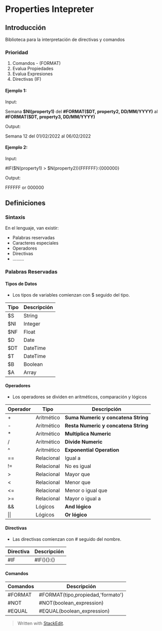 # Properties Intepreter

## Introducción
Biblioteca para la interpretación de directivas y comandos
### Prioridad
1. Comandos - (FORMAT)
2. Evalua Propiedades
3. Evalua Expresiones
4. Directivas (IF)

#### Ejemplo 1:

Input:

Semana **\$NI(property1)** del **#FORMAT(\$DT, property2, DD/MM/YYYY)** al **#FORMAT(\$DT, property3, DD/MM/YYYY)**

Output:

Semana 12 del 01/02/2022 al 06/02/2022

#### Ejemplo 2:

Input:

#IF(\$N(property1) > \$N(property2)){FFFFFF}:{000000}

Output:

FFFFFF or 000000


## Definiciones

### Sintaxis
En el lenguaje, van existir:
- Palabras reservadas
- Caracteres especiales
- Operadores
- Directivas
- .........

### Palabras Reservadas

#### Tipos de Datos
- Los tipos de variables comienzan con $ seguido del tipo.

| Tipo | Descripción |
|--|--|
| $S | String |
| $NI | Integer |
| $NF | Float |
| $D | Date |
| $DT | DateTime |
| $T | DateTime |
| $B | Boolean |
| $A | Array |

#### Operadores
- Los operadores se dividen en aritméticos, comparación y lógicos

| Operador | Tipo | Descripción |
|--|--|--|
| + |Aritmético| **Suma Numeric y concatena String** |
| - |Aritmético| **Resta Numeric y concatena String** |
| * |Aritmético| **Multiplica Numeric** |
| / |Aritmético| **Divide Numeric** |
| ^ |Aritmético| **Exponential Operation** |
| == |Relacional| Igual a |
| != |Relacional| No es igual |
| > |Relacional| Mayor que |
| < |Relacional| Menor que |
| <= |Relacional| Menor o igual que |
| >= |Relacional| Mayor o igual a |
| && |Lógicos| **And lógico** |
| \|\||Lógicos | **Or lógico** |

#### Directivas
- Las directivas comienzan con # seguido del nombre.

| Directiva | Descripción |
|--|--|
| #IF | #IF(){}:{} |

#### Comandos
| Comandos| Descripción |
|--|--|
| #FORMAT | #FORMAT(tipo,propiedad,'formato') |
| #NOT| #NOT(boolean_expression) |
| #EQUAL| #EQUAL(boolean_expression) |


> Written with [StackEdit](https://stackedit.io/).